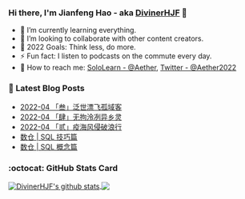### Hi there, I'm Jianfeng Hao - aka [DivinerHJF](https://aetherhjf.netlify.app/) 👋

- 🌱 I’m currently learning everything.
- 👯 I’m looking to collaborate with other content creators.
- 🥅 2022 Goals: Think less, do more.
- ⚡ Fun fact: I listen to podcasts on the commute every day.
- 💌 How to reach me: [SoloLearn - @Aether](https://www.sololearn.com/Profile/17928857), [Twitter - @Aether2022](https://twitter.com/Aether2022)

### 📕 Latest Blog Posts
<!-- BLOG-POST-LIST:START -->
- [2022-04 「叁」泛世漂飞孤域客](https://aetherhjf.netlify.app/2022-04-c/)
- [2022-04 「肆」无拘泠冽异乡灵](https://aetherhjf.netlify.app/2022-04-d/)
- [2022-04 「贰」疫海风侵破浪行](https://aetherhjf.netlify.app/2022-04-b/)
- [数仓 | SQL 技巧篇](https://aetherhjf.netlify.app/2022-04-03-sql-tips/)
- [数仓 | SQL 概念篇](https://aetherhjf.netlify.app/2022-04-03-sql-tips-copy/)
<!-- BLOG-POST-LIST:END -->

### :octocat: GitHub Stats Card
<!-- github-readme-stats start https://github.com/anuraghazra/github-readme-stats -->
<a href="https://github.com/DivinerHJF?tab=repositories">
  <!-- Change the `github-readme-stats.anuraghazra1.vercel.app` to `github-readme-stats.vercel.app`  -->
  <img align="center" src="https://github-readme-stats.anuraghazra1.vercel.app/api?username=DivinerHJF&show_icons=true&hide=contribs" alt="DivinerHJF's github stats" />
</a>
<a href="https://github.com/DivinerHJF?tab=repositories">
  <img align="center" src="https://github-readme-stats.anuraghazra1.vercel.app/api/top-langs/?username=DivinerHJF&layout=compact" />
</a>
<!-- github-readme-stats end -->
